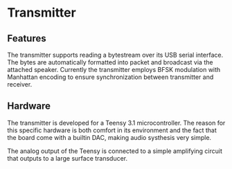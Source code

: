 Transmitter
========

Features
--------

The transmitter supports reading a bytestream over its USB serial interface. The
bytes are automatically formatted into packet and broadcast via the attached speaker.
Currently the transmitter employs BFSK modulation with Manhattan encoding to ensure
synchronization between transmitter and receiver.


Hardware
--------

The transmitter is developed for a Teensy 3.1 microcontroller. The reason for this
specific hardware is both comfort in its environment and the fact that the board come
with a builtin DAC, making audio systhesis very simple.

The analog output of the Teensy is connected to a simple amplifying circuit that
outputs to a large surface transducer. 
